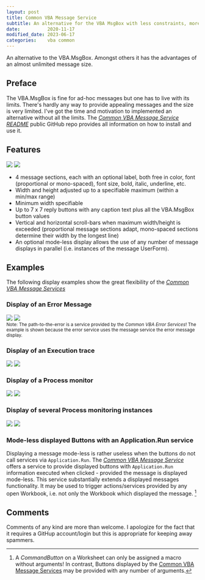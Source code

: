 ```yaml
---
layout: post
title: Common VBA Message Service
subtitle: An alternative for the VBA MsgBox with less constraints, more options, and a better display
date:          2020-11-17
modified_date: 2023-06-17
categories:    vba common
---
```

An alternative to the VBA.MsgBox. Amongst others it has the advantages of an almost unlimited message size.
<!--more-->

## Preface
The VBA.MsgBox is fine for ad-hoc messages but one has to live with its limits. There's hardly any way to provide appealing messages and the size is very limited. I've got the time and motivation to implemented an alternative without all the limits. The _[Common VBA Message Service README][1]_ public GitHub repo provides all information on how to install and use it. 

## Features
![](../Assets/CommMsgServiceDemo.png)
![](/Assets/CommMsgServiceDemo.png)
- 4 message sections, each with an optional label, both free in color, font (proportional or mono-spaced), font size, bold, italic, underline, etc.
- Width and height adjusted up to a specifiable maximum (within a min/max range)
- Minimum width specifiable
- Up to 7 x 7 reply buttons with any caption text plus all the VBA.MsgBox button values
- Vertical and horizontal scroll-bars when maximum width/height is exceeded (proportional message sections adapt, mono-spaced sections determine their width by the longest line)
- An optional mode-less display allows the use of any number of message displays in parallel (i.e. instances of the message UserForm).

## Examples
The following display examples show the great flexibility of the _[Common VBA Message Services][1]_
### Display of an Error Message 
![](../Assets/ErrMsgWithDebuggingOption.png)
![](/Assets/ErrMsgWithDebuggingOption.png)<br>
<small>Note: The path-to-the-error is a service provided by the _Common VBA Error Services_! The example is shown because the error service uses the message service the error message display.</small>

### Display of an Execution trace
![](../Assets/ExecutionTrace.png)
![](/Assets/ExecutionTrace.png)

### Display of a Process monitor
![](../Assets/DemoMonitorService.gif)
![](/Assets/DemoMonitorService.gif)

### Display of several Process monitoring instances
![](../Assets/DemoMonitorServiceInstances.gif)
![](/Assets/DemoMonitorServiceInstances.gif)

### Mode-less displayed Buttons with an Application.Run service
Displaying a message mode-less is rather useless when the buttons do not call services via `Application.Run`. The _[Common VBA Message Service][1]_ offers a service to provide displayed buttons with `Application.Run` information executed when clicked - provided the message is displayed mode-less. This service substantially extends a displayed messages functionality. It may be used to trigger actions/services provided by any open Workbook, i.e. not only the Workbook which displayed the message. [^1]


## Comments
Comments of any kind are more than welcome. I apologize for the fact that it requires a GitHup account/login but this is appropriate for keeping away spammers.

[^1]: A _CommandButton_ on a Worksheet can only be assigned a macro without arguments! In contrast, Buttons displayed by the [Common VBA Message Services][1] may be provided with any number of arguments.

[1]:https://github.com/warbe-maker/VBA-Message/blob/master/README.md

